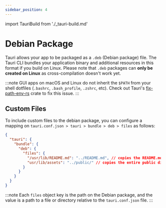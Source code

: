 ```yaml
---
sidebar_position: 4
---
```


import TauriBuild from './\_tauri-build.md'

# Debian Package

Tauri allows your app to be packaged as a `.deb` (Debian package) file. The Tauri CLI bundles your application binary and additional resources in this format if you build on Linux. Please note that `.deb` packages can **only be created on Linux** as cross-compilation doesn't work yet.

:::note
GUI apps on macOS and Linux do not inherit the `$PATH` from your shell dotfiles (`.bashrc`, `.bash_profile`, `.zshrc`, etc). Check out Tauri's [fix-path-env-rs](https://github.com/tauri-apps/fix-path-env-rs) crate to fix this issue.
:::

<TauriBuild />

## Custom Files

To include custom files to the debian package, you can configure a mapping on `tauri.conf.json > tauri > bundle > deb > files` as follows:

```json
{
  "tauri": {
    "bundle": {
      "deb": {
        "files": {
          "/usr/lib/README.md": "../README.md", // copies the README.md file to /usr/lib/README.md
          "usr/lib/assets": "../public/" // copies the entire public directory to /usr/lib/assets
        }
      }
    }
  }
}
```

:::note
Each `files` object key is the path on the Debian package, and the value is a path to a file or directory relative to the `tauri.conf.json` file.
:::

[`usebootstrapper`]: ../../api/config#tauri.bundle.deb.useBootstrapper
